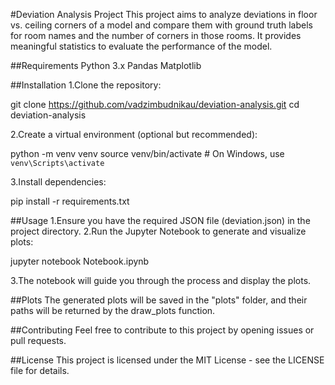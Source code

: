 #Deviation Analysis Project
This project aims to analyze deviations in floor vs. ceiling corners of a model and compare them with ground truth labels for room names and the number of corners in those rooms. It provides meaningful statistics to evaluate the performance of the model.

##Requirements
Python 3.x
Pandas
Matplotlib

##Installation
1.Clone the repository:

git clone https://github.com/vadzimbudnikau/deviation-analysis.git
cd deviation-analysis

2.Create a virtual environment (optional but recommended):

python -m venv venv
source venv/bin/activate  # On Windows, use `venv\Scripts\activate`

3.Install dependencies:

pip install -r requirements.txt

##Usage
1.Ensure you have the required JSON file (deviation.json) in the project directory.
2.Run the Jupyter Notebook to generate and visualize plots:

jupyter notebook Notebook.ipynb

3.The notebook will guide you through the process and display the plots.

##Plots
The generated plots will be saved in the "plots" folder, and their paths will be returned by the draw_plots function.

##Contributing
Feel free to contribute to this project by opening issues or pull requests.

##License
This project is licensed under the MIT License - see the LICENSE file for details.


